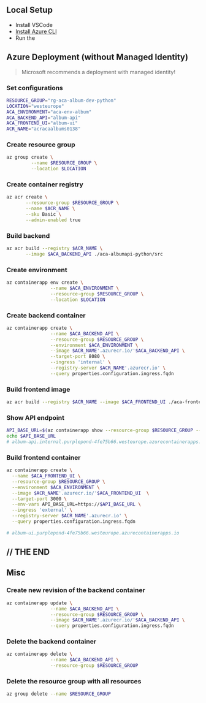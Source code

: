 ## Local Setup

- Install VSCode
- [Install Azure CLI](https://learn.microsoft.com/en-us/cli/azure/install-azure-cli)
- Run the 

## Azure Deployment (without Managed Identity)
> Microsoft recommends a deployment with managed identity!


### Set configurations
```zsh
RESOURCE_GROUP="rg-aca-album-dev-python"
LOCATION="westeurope"
ACA_ENVIRONMENT="aca-env-album"
ACA_BACKEND_API="album-api"
ACA_FRONTEND_UI="album-ui"
ACR_NAME="acracaalbums0138"
```

### Create resource group
```zsh
az group create \
         --name $RESOURCE_GROUP \
         --location $LOCATION
```

### Create container registry
```zsh
az acr create \
       --resource-group $RESOURCE_GROUP \
       --name $ACR_NAME \
       --sku Basic \
       --admin-enabled true
```

### Build backend
```zsh
az acr build --registry $ACR_NAME \
       --image $ACA_BACKEND_API ./aca-albumapi-python/src
```

### Create environment
```zsh
az containerapp env create \
                --name $ACA_ENVIRONMENT \
                --resource-group $RESOURCE_GROUP \
                --location $LOCATION
```

### Create backend container
```zsh
az containerapp create \
                --name $ACA_BACKEND_API \
                --resource-group $RESOURCE_GROUP \
                --environment $ACA_ENVIRONMENT \
                --image $ACR_NAME'.azurecr.io/'$ACA_BACKEND_API \
                --target-port 8080 \
                --ingress 'internal' \
                --registry-server $ACR_NAME'.azurecr.io' \
                --query properties.configuration.ingress.fqdn
```

### Build frontend image
```zsh
az acr build --registry $ACR_NAME --image $ACA_FRONTEND_UI ./aca-frontend-python/
```

### Show API endpoint
```zsh
API_BASE_URL=$(az containerapp show --resource-group $RESOURCE_GROUP --name $ACA_BACKEND_API --query properties.configuration.ingress.fqdn -o tsv)
echo $API_BASE_URL
# album-api.internal.purplepond-4fe75b66.westeurope.azurecontainerapps.io
```

### Build frontend container
```zsh
az containerapp create \
  --name $ACA_FRONTEND_UI \
  --resource-group $RESOURCE_GROUP \
  --environment $ACA_ENVIRONMENT \
  --image $ACR_NAME'.azurecr.io/'$ACA_FRONTEND_UI  \
  --target-port 3000 \
  --env-vars API_BASE_URL=https://$API_BASE_URL \
  --ingress 'external' \
  --registry-server $ACR_NAME'.azurecr.io' \
  --query properties.configuration.ingress.fqdn
  
# album-ui.purplepond-4fe75b66.westeurope.azurecontainerapps.io
```

## // THE END


## Misc

### Create new revision of the backend container
```zsh
az containerapp update \
                --name $ACA_BACKEND_API \
                --resource-group $RESOURCE_GROUP \
                --image $ACR_NAME'.azurecr.io/'$ACA_BACKEND_API \
                --query properties.configuration.ingress.fqdn
```

### Delete the backend container
```zsh
az containerapp delete \
                --name $ACA_BACKEND_API \
                --resource-group $RESOURCE_GROUP  
```

### Delete the resource group with all resources
```zsh
az group delete --name $RESOURCE_GROUP
```
